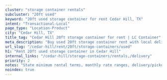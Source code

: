 ```yaml
---
cluster: "storage container rentals"
subcluster: "20ft used"
keyword: "20ft used storage container for rent Cedar Hill, TX"
intent: "Transactional-Local"
page_type: "Location-Product"
city: "Cedar Hill, TX"
title_tag: "Cedar Hill 20ft storage container for rent | LC Container"
meta_description: "Buy used 20ft storage container rent with local delivery in Cedar Hill, TX. LC Container — local Since 2003. Request a fast quote today."
url_slug: "/cedar-hill/rent/20ft/storage-containers/used"
h1: "Rent 20ft used storage container in Cedar Hill"
internal_links: "/cedar-hill/storage-containers/rentals,/delivery"
priority: 2
notes: "State minimum rental terms, monthly rate ranges, delivery/pickup fees, service area."
noindex: true
---
```


<!-- TODO: Add unique city/inventory copy, images, and internal links here. -->
